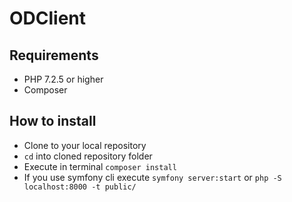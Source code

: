 # ODClient

## Requirements
* PHP 7.2.5 or higher
* Composer

## How to install
* Clone to your local repository
* `cd` into cloned repository folder
* Execute in terminal `composer install`
* If you use symfony cli execute `symfony server:start` or `php -S localhost:8000 -t public/` 
